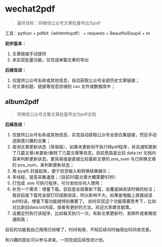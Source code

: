 # wechat2pdf
> 最终目标：将微信公众号文章批量导出为pdf

工具：python + pdfkit（wkhtmltopdf） + requests + BeautifulSoup4 + re

**初步版本：**
1. 文章链接手动提供
2. 未实现批量功能，仅完成单篇文章的导出

**后续改进：**
1. 仅提供公众号名称或其他信息，自动获取公众号全部历史文章链接；
2. 将文章标题、链接等信息存储到 csv 文件或数据库中；


## album2pdf
> 将微信公众号合集文章批量导出为pdf文档

**后续改进：**
1. 仅提供公众号名称或其他信息，实现自动获取公众号全部合集链接，然后手动选取感兴趣的合集；
2. 查询文章更新状态（简易版），如果未更新则不执行转pdf程序，并且通知更新了几篇文章/未更新/删除了几篇文章等信息。目前思路是比较 data.txt 文档内容来判断更新状态，更简易版是直接比较最新文章的 pos_num 与已转换文章的 pos_num，来判断更新状态；
3. 用 pyqt5 封装起来，便于信息输入和转换结果展示；
4. 多线程，提高采集速度；（目前50篇文章大概需要92秒）
5. 打包成 .exe 可执行程序，可分发给任何人使用；
6. 补充一个需求：增量下载。目前是全部重新下载，会覆盖掉阅读时做的标注；我目前是下载完全部打印成册阅读，所以影响不大。如果是电脑上直接阅读pdf的话，增量下载功能就特别重要了。
如何实现这个功能需要思考下，比如对比新旧data.txt内容，或者有更好的方法，欢迎大家建言献策。
7. 设置定时执行该程序，比如每天执行一次，有新文章更新时，发邮件或者微信通知我；

目前的功能我自己用用已经够了，时间有限，不知后续何时抽得出时间来完善。

有兴趣的朋友可以参与进来，一同完成后续改进计划。
